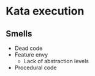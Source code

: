 # Kata execution

## Smells

  - Dead code
  - Feature envy
    - Lack of abstraction levels
  - Procedural code

